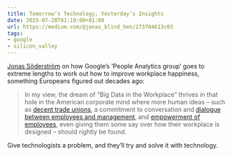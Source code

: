 ```yaml
---
title: Tomorrow’s Technology, Yesterday’s Insights
date: 2015-07-28T01:19:00+01:00
url: https://medium.com/@jonas_blind_hen/273704613c03
tags:
- google
- silicon_valley
---
```

[Jonas Söderström][1] on how Google’s ‘People Analytics group’ goes to extreme lengths to work out how to improve workplace happiness, something Europeans figured out decades ago:

> In my view, the dream of “Big Data in the Workplace” thrives in that hole in the American corporate mind where more human ideas – such as [decent trade unions][2], a commitment to conversation and [dialogue between employees and management][3], and [empowerment of employees][4], even giving them some say over how their workplace is designed – should rightly be found.

Give technologists a problem, and they’ll try and solve it with technology.

[1]: http://stupidsystem.org
[2]: https://www.nytimes.com/2015/02/19/opinion/nicholas-kristof-the-cost-of-a-decline-in-unions.html
[3]: https://www.youtube.com/video/1YX7h8qNu7g
[4]: https://medium.com/@USDOL/8a4e131b076
